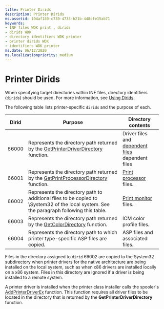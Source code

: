 ```yaml
---
title: Printer Dirids
description: Printer Dirids
ms.assetid: 104af180-c739-4733-b21b-448cfe15ab71
keywords:
- INF files WDK print , dirids
- dirids WDK
- directory identifiers WDK printer
- printer dirids WDK
- identifiers WDK printer
ms.date: 06/12/2020
ms.localizationpriority: medium
---
```


# Printer Dirids

When specifying target directories within INF files, directory identifiers (`dirids`) should be used. For more information, see [Using Dirids](https://docs.microsoft.com/windows-hardware/drivers/install/using-dirids).

The following table lists printer-specific `dirids` and the purpose of each.

| Dirid | Purpose | Directory contents |
|--|--|--|
| 66000 | Represents the directory path returned by the [GetPrinterDriverDirectory](https://docs.microsoft.com/windows/win32/printdocs/getprinterdriverdirectory) function. | Driver files and [dependent files](printer-inf-file-entries.md#ddk-dependent-files-gg) dependent files |
| 66001 | Represents the directory path returned by the [GetPrintProcessorDirectory](https://docs.microsoft.com/windows/win32/printdocs/getprintprocessordirectory) function. | [Print processor](https://docs.microsoft.com/windows-hardware/drivers/#wdkgloss-print-processor) files. |
| 66002 | Represents the directory path to additional files to be copied to \System32 of the local system. See the paragraph following this table. | [Print monitor](https://docs.microsoft.com/windows-hardware/drivers/#wdkgloss-print-monitor) files. |
| 66003 | Represents the directory path returned by the [GetColorDirectory](https://docs.microsoft.com/previous-versions/windows/desktop/wcs/getcolordirectory) function. | ICM color profile files. |
| 66004 | Represents the directory path to which printer type-specific ASP files are copied. | ASP files and associated files. |

Files in the directory assigned to `dirid` 66002 are copied to the System32 subdirectory when printer drivers for the native architecture are being installed on the local system, such as when x86 drivers are installed locally on a x86 system. Files in this directory are ignored if a driver is being installed to a remote system.

A printer driver is installed when the printer class installer calls the spooler's [AddPrinterDriverEx](https://docs.microsoft.com/windows/win32/printdocs/addprinterdriverex) function. This function requires all driver files to be located in the directory that is returned by the **GetPrinterDriverDirectory** function.
